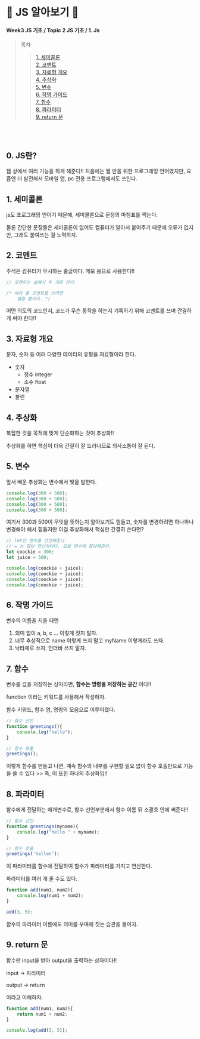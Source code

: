 # 🥑 JS 알아보기 🥑
#### Week3 JS 기초 / Topic 2 JS 기초 / 1. Js

>목차 
>>[1. 세미콜론](#1-세미콜론)<br>
[2. 코멘트](#2-코멘트)<br>
[3. 자료형 개요](#3-자료형-개요)<br>
[4. 추상화](#4-추상화)<br>
[5. 변수](#5-변수)<br>
[6. 작명 가이드](#6-작명-가이드)<br>
[7. 함수](#7-함수)<br>
[8. 파라미터](#8-파라미터)<br>
[9. return 문](#9-return-문)<br>

<br><br>

## 0. JS란?
웹 상에서 여러 기능을 하게 해준다!! 처음에는 웹 만을 위한 프로그래밍 언어였지만, 요즘엔 더 발전해서 모바일 앱, pc 전용 프로그램에서도 쓰인다. 


## 1. 세미콜론

js도 프로그래밍 언어기 때문에, 세미콜론으로 문장의 마침표를 찍는다.

물론 간단한 문장들은 세미콜론이 없어도 컴퓨터가 알아서 붙여주기 때문에 오류가 없지만, 그래도 붙여쓰는 걸 노력하자.


## 2. 코멘트
주석은 컴퓨터가 무시하는 줄글이다. 메모 용으로 사용한다!!

```js
// 코멘트는 슬래시 두 개로 쓴다.

/* 여러 줄 코맨트를 쓰려면
    별을 붙이자. */
```
어떤 의도의 코드인지, 코드가 무슨 동작을 하는지 기록하기 위해 코멘트를 쓰며 간결하게 써야 한다!!


## 3. 자료형 개요
문자, 숫자 등 여러 다양한 데이터의 유형을 자료형이라 한다. 
* 숫자
    * 정수 integer
    * 소수 float
* 문자열
* 불린

## 4. 추상화
복잡한 것을 목적에 맞게 단순화하는 것이 추상화!! 

추상화를 하면 핵심이 더욱 간결히 잘 드러나므로 의사소통이 잘 된다.



## 5. 변수
앞서 배운 추상화는 변수에서 빛을 발한다. 
```js
console.log(300 + 500);
console.log(300 + 500);
console.log(300 + 500);
console.log(300 + 500);
```

여기서 300과 500이 무엇을 뜻하는지 알아보기도 힘들고, 숫자를 변경하려면 하나하나 변경해야 해서 힘들지만 이걸 추상화해서 핵심만 간결히 쓴다면?

```js
// let은 변수를 선언해준다.
// = 는 할당 연산자이다. 값을 변수에 할당해준다. 
let coockie = 300;
let juice = 500;

console.log(coockie + juice);
console.log(coockie + juice);
console.log(coockie + juice);
console.log(coockie + juice);
```


## 6. 작명 가이드
변수의 이름을 지을 때엔
1. 의미 없이 a, b, c ... 이렇게 짓지 말자.
2. 너무 추상적으로 name 이렇게 쓰지 말고 myName 이렇게라도 쓰자.
3. 낙타체로 쓰자. 언더바 쓰지 말자.


## 7. 함수
변수를 값을 저장하는 상자라면, **함수는 명령을 저장하는 공간** 이다!!

function 이라는 키워드를 사용해서 작성하자.

함수 키워드, 함수 명, 명령의 모음으로 이루어졌다.
```js
// 함수 선언
function greetings(){
    console.log("hello");
}

// 함수 호출
greetings();
```

이렇게 함수를 만들고 나면, 계속 함수의 내부를 구현할 필요 없이 함수 호출만으로 기능을 쓸 수 있다 >> 즉, 이 또한 하나의 추상화임!! 

## 8. 파라미터

함수에게 전달하는 매개변수로, 함수 선언부분에서 함수 이름 뒤 소괄호 안에 써준다!!

```js
// 함수 선언
function greetings(myname){
    console.log("hello " + myname);
}

// 함수 호출
greetings('hellen');
```

이 파라미터를 함수에 전달하여 함수가 파라미터를 가지고 연산한다.

파라미터를 여러 개 줄 수도 있다.

```js
function add(num1, num2){
    console.log(num1 + num2);
}

add(3, 5);
```
함수의 파라미터 이름에도 의미를 부여해 짓는 습관을 들이자.


## 9. return 문
함수란 input을 받아 output을 출력하는 상자이다!!

input -> 파라미터

output -> return

이라고 이해하자.

```js
function add(num1, num2){
    return num1 + num2;
}

console.log(add(3, 5));
```
